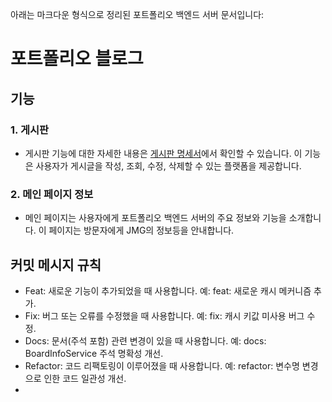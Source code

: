아래는 마크다운 형식으로 정리된 포트폴리오 백엔드 서버 문서입니다:

# 포트폴리오 블로그

## 기능

### 1. 게시판

- 게시판 기능에 대한 자세한 내용은 [게시판 명세서](documents/board.md)에서 확인할 수 있습니다. 이 기능은 사용자가 게시글을 작성, 조회, 수정, 삭제할 수 있는 플랫폼을 제공합니다.

### 2. 메인 페이지 정보

- 메인 페이지는 사용자에게 포트폴리오 백엔드 서버의 주요 정보와 기능을 소개합니다. 이 페이지는 방문자에게 JMG의 정보등을 안내합니다.

## 커밋 메시지 규칙

- Feat: 새로운 기능이 추가되었을 때 사용합니다. 예: feat: 새로운 캐시 메커니즘 추가.
- Fix: 버그 또는 오류를 수정했을 때 사용합니다. 예: fix: 캐시 키값 미사용 버그 수정.
- Docs: 문서(주석 포함) 관련 변경이 있을 때 사용합니다. 예: docs: BoardInfoService 주석 명확성 개선.
- Refactor: 코드 리팩토링이 이루어졌을 때 사용합니다. 예: refactor: 변수명 변경으로 인한 코드 일관성 개선.
- 